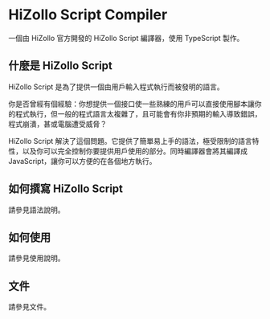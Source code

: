 # HiZollo Script Compiler
一個由 HiZollo 官方開發的 HiZollo Script 編譯器，使用 TypeScript 製作。

## 什麼是 HiZollo Script
HiZollo Script 是為了提供一個由用戶輸入程式執行而被發明的語言。

你是否曾經有個經驗：你想提供一個接口使一些熟練的用戶可以直接使用腳本讓你的程式執行，但一般的程式語言太複雜了，且可能會有你非預期的輸入導致錯誤，程式崩潰，甚或電腦遭受威脅？

HiZollo Script 解決了這個問題。它提供了簡單易上手的語法，極受限制的語言特性，以及你可以完全控制你要提供用戶使用的部分。同時編譯器會將其編譯成 JavaScript，讓你可以方便的在各個地方執行。

## 如何撰寫 HiZollo Script
請參見語法說明。

## 如何使用
請參見使用說明。

## 文件
請參見文件。

